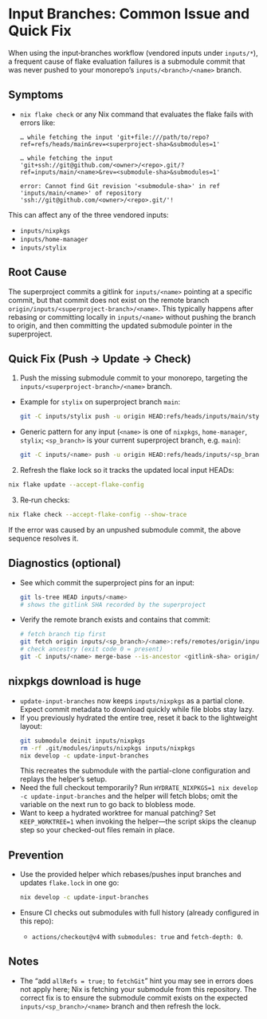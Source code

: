 # Input Branches: Common Issue and Quick Fix

When using the input‑branches workflow (vendored inputs under `inputs/*`), a frequent cause of flake evaluation failures is a submodule commit that was never pushed to your monorepo’s `inputs/<branch>/<name>` branch.

## Symptoms

- `nix flake check` or any Nix command that evaluates the flake fails with errors like:

  ```
  … while fetching the input 'git+file:///path/to/repo?ref=refs/heads/main&rev=<superproject-sha>&submodules=1'

  … while fetching the input 'git+ssh://git@github.com/<owner>/<repo>.git/?ref=inputs/main/<name>&rev=<submodule-sha>&submodules=1'

  error: Cannot find Git revision '<submodule-sha>' in ref 'inputs/main/<name>' of repository 'ssh://git@github.com/<owner>/<repo>.git/'!
  ```

This can affect any of the three vendored inputs:

- `inputs/nixpkgs`
- `inputs/home-manager`
- `inputs/stylix`

## Root Cause

The superproject commits a gitlink for `inputs/<name>` pointing at a specific commit, but that commit does not exist on the remote branch `origin/inputs/<superproject-branch>/<name>`. This typically happens after rebasing or committing locally in `inputs/<name>` without pushing the branch to origin, and then committing the updated submodule pointer in the superproject.

## Quick Fix (Push → Update → Check)

1. Push the missing submodule commit to your monorepo, targeting the `inputs/<superproject-branch>/<name>` branch.

- Example for `stylix` on superproject branch `main`:

  ```bash
  git -C inputs/stylix push -u origin HEAD:refs/heads/inputs/main/stylix
  ```

- Generic pattern for any input (`<name>` is one of `nixpkgs`, `home-manager`, `stylix`; `<sp_branch>` is your current superproject branch, e.g. `main`):

  ```bash
  git -C inputs/<name> push -u origin HEAD:refs/heads/inputs/<sp_branch>/<name>
  ```

2. Refresh the flake lock so it tracks the updated local input HEADs:

```bash
nix flake update --accept-flake-config
```

3. Re‑run checks:

```bash
nix flake check --accept-flake-config --show-trace
```

If the error was caused by an unpushed submodule commit, the above sequence resolves it.

## Diagnostics (optional)

- See which commit the superproject pins for an input:

  ```bash
  git ls-tree HEAD inputs/<name>
  # shows the gitlink SHA recorded by the superproject
  ```

- Verify the remote branch exists and contains that commit:

  ```bash
  # fetch branch tip first
  git fetch origin inputs/<sp_branch>/<name>:refs/remotes/origin/inputs/<sp_branch>/<name>
  # check ancestry (exit code 0 = present)
  git -C inputs/<name> merge-base --is-ancestor <gitlink-sha> origin/inputs/<sp_branch>/<name>
  ```

## nixpkgs download is huge

- `update-input-branches` now keeps `inputs/nixpkgs` as a partial clone. Expect commit metadata to download quickly while file blobs stay lazy.
- If you previously hydrated the entire tree, reset it back to the lightweight layout:
  ```bash
  git submodule deinit inputs/nixpkgs
  rm -rf .git/modules/inputs/nixpkgs inputs/nixpkgs
  nix develop -c update-input-branches
  ```
  This recreates the submodule with the partial-clone configuration and replays the helper’s setup.
- Need the full checkout temporarily? Run `HYDRATE_NIXPKGS=1 nix develop -c update-input-branches` and the helper will fetch blobs; omit the variable on the next run to go back to blobless mode.
- Want to keep a hydrated worktree for manual patching? Set `KEEP_WORKTREE=1` when invoking the helper—the script skips the cleanup step so your checked-out files remain in place.

## Prevention

- Use the provided helper which rebases/pushes input branches and updates `flake.lock` in one go:

  ```bash
  nix develop -c update-input-branches
  ```

- Ensure CI checks out submodules with full history (already configured in this repo):
  - `actions/checkout@v4` with `submodules: true` and `fetch-depth: 0`.

## Notes

- The “add `allRefs = true;` to `fetchGit`” hint you may see in errors does not apply here; Nix is fetching your submodule from this repository. The correct fix is to ensure the submodule commit exists on the expected `inputs/<sp_branch>/<name>` branch and then refresh the lock.
